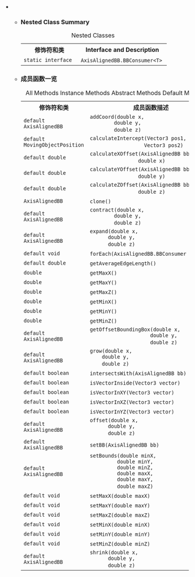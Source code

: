 <div class="summary">
<ul class="blockList">
<li class="blockList">
<!-- ======== NESTED CLASS SUMMARY ======== -->
<ul class="blockList">
<li class="blockList"><a name="nested.class.summary">
<!--   -->
</a>
<h3>Nested Class Summary</h3>
<table class="memberSummary" border="0" cellpadding="3" cellspacing="0" summary="Nested Class Summary table, listing nested classes, and an explanation">
<caption><span>Nested Classes</span><span class="tabEnd"> </span></caption>
<tr>
<th>修饰符和类</th>
<th class="colLast" scope="col">Interface and Description</th>
</tr>
<tr class="altColor">
<td class="colFirst"><code>static interface </code></td>
<td class="colLast"><code><span class="memberNameLink"><a  title="interface in cn.nukkit.math">AxisAlignedBB.BBConsumer</a>&lt;<a  title="type parameter in AxisAlignedBB.BBConsumer">T</a>&gt;</span></code> </td>
</tr>
</table>
</li>
</ul>
<!-- ========== METHOD SUMMARY =========== -->
<ul class="blockList">
<li class="blockList"><a name="method.summary">
<!--   -->
</a>
<h3>成员函数一览</h3>
<table class="memberSummary" border="0" cellpadding="3" cellspacing="0" summary="Method Summary table, listing methods, and an explanation">
<caption><span id="t0" class="activeTableTab"><span>All Methods</span><span class="tabEnd"> </span></span><span id="t2" class="tableTab"><span><a >Instance Methods</a></span><span class="tabEnd"> </span></span><span id="t3" class="tableTab"><span><a >Abstract Methods</a></span><span class="tabEnd"> </span></span><span id="t5" class="tableTab"><span><a >Default Methods</a></span><span class="tabEnd"> </span></span></caption>
<tr>
<th>修饰符和类</th>
<th>成员函数描述</th>
</tr>
<tr id="i0" class="altColor">
<td class="colFirst"><code>default <a  title="interface in cn.nukkit.math">AxisAlignedBB</a></code></td>
<td class="colLast"><code><span class="memberNameLink"><a >addCoord</a></span>(double x,
        double y,
        double z)</code> </td>
</tr>
<tr id="i1" class="rowColor">
<td class="colFirst"><code>default <a  title="class in cn.nukkit.level">MovingObjectPosition</a></code></td>
<td class="colLast"><code><span class="memberNameLink"><a >calculateIntercept</a></span>(<a  title="class in cn.nukkit.math">Vector3</a> pos1,
                  <a  title="class in cn.nukkit.math">Vector3</a> pos2)</code> </td>
</tr>
<tr id="i2" class="altColor">
<td class="colFirst"><code>default double</code></td>
<td class="colLast"><code><span class="memberNameLink"><a >calculateXOffset</a></span>(<a  title="interface in cn.nukkit.math">AxisAlignedBB</a> bb,
                double x)</code> </td>
</tr>
<tr id="i3" class="rowColor">
<td class="colFirst"><code>default double</code></td>
<td class="colLast"><code><span class="memberNameLink"><a >calculateYOffset</a></span>(<a  title="interface in cn.nukkit.math">AxisAlignedBB</a> bb,
                double y)</code> </td>
</tr>
<tr id="i4" class="altColor">
<td class="colFirst"><code>default double</code></td>
<td class="colLast"><code><span class="memberNameLink"><a >calculateZOffset</a></span>(<a  title="interface in cn.nukkit.math">AxisAlignedBB</a> bb,
                double z)</code> </td>
</tr>
<tr id="i5" class="rowColor">
<td class="colFirst"><code><a  title="interface in cn.nukkit.math">AxisAlignedBB</a></code></td>
<td class="colLast"><code><span class="memberNameLink"><a >clone</a></span>()</code> </td>
</tr>
<tr id="i6" class="altColor">
<td class="colFirst"><code>default <a  title="interface in cn.nukkit.math">AxisAlignedBB</a></code></td>
<td class="colLast"><code><span class="memberNameLink"><a >contract</a></span>(double x,
        double y,
        double z)</code> </td>
</tr>
<tr id="i7" class="rowColor">
<td class="colFirst"><code>default <a  title="interface in cn.nukkit.math">AxisAlignedBB</a></code></td>
<td class="colLast"><code><span class="memberNameLink"><a >expand</a></span>(double x,
      double y,
      double z)</code> </td>
</tr>
<tr id="i8" class="altColor">
<td class="colFirst"><code>default void</code></td>
<td class="colLast"><code><span class="memberNameLink"><a >forEach</a></span>(<a  title="interface in cn.nukkit.math">AxisAlignedBB.BBConsumer</a> action)</code> </td>
</tr>
<tr id="i9" class="rowColor">
<td class="colFirst"><code>default double</code></td>
<td class="colLast"><code><span class="memberNameLink"><a >getAverageEdgeLength</a></span>()</code> </td>
</tr>
<tr id="i10" class="altColor">
<td class="colFirst"><code>double</code></td>
<td class="colLast"><code><span class="memberNameLink"><a >getMaxX</a></span>()</code> </td>
</tr>
<tr id="i11" class="rowColor">
<td class="colFirst"><code>double</code></td>
<td class="colLast"><code><span class="memberNameLink"><a >getMaxY</a></span>()</code> </td>
</tr>
<tr id="i12" class="altColor">
<td class="colFirst"><code>double</code></td>
<td class="colLast"><code><span class="memberNameLink"><a >getMaxZ</a></span>()</code> </td>
</tr>
<tr id="i13" class="rowColor">
<td class="colFirst"><code>double</code></td>
<td class="colLast"><code><span class="memberNameLink"><a >getMinX</a></span>()</code> </td>
</tr>
<tr id="i14" class="altColor">
<td class="colFirst"><code>double</code></td>
<td class="colLast"><code><span class="memberNameLink"><a >getMinY</a></span>()</code> </td>
</tr>
<tr id="i15" class="rowColor">
<td class="colFirst"><code>double</code></td>
<td class="colLast"><code><span class="memberNameLink"><a >getMinZ</a></span>()</code> </td>
</tr>
<tr id="i16" class="altColor">
<td class="colFirst"><code>default <a  title="interface in cn.nukkit.math">AxisAlignedBB</a></code></td>
<td class="colLast"><code><span class="memberNameLink"><a >getOffsetBoundingBox</a></span>(double x,
                    double y,
                    double z)</code> </td>
</tr>
<tr id="i17" class="rowColor">
<td class="colFirst"><code>default <a  title="interface in cn.nukkit.math">AxisAlignedBB</a></code></td>
<td class="colLast"><code><span class="memberNameLink"><a >grow</a></span>(double x,
    double y,
    double z)</code> </td>
</tr>
<tr id="i18" class="altColor">
<td class="colFirst"><code>default boolean</code></td>
<td class="colLast"><code><span class="memberNameLink"><a >intersectsWith</a></span>(<a  title="interface in cn.nukkit.math">AxisAlignedBB</a> bb)</code> </td>
</tr>
<tr id="i19" class="rowColor">
<td class="colFirst"><code>default boolean</code></td>
<td class="colLast"><code><span class="memberNameLink"><a >isVectorInside</a></span>(<a  title="class in cn.nukkit.math">Vector3</a> vector)</code> </td>
</tr>
<tr id="i20" class="altColor">
<td class="colFirst"><code>default boolean</code></td>
<td class="colLast"><code><span class="memberNameLink"><a >isVectorInXY</a></span>(<a  title="class in cn.nukkit.math">Vector3</a> vector)</code> </td>
</tr>
<tr id="i21" class="rowColor">
<td class="colFirst"><code>default boolean</code></td>
<td class="colLast"><code><span class="memberNameLink"><a >isVectorInXZ</a></span>(<a  title="class in cn.nukkit.math">Vector3</a> vector)</code> </td>
</tr>
<tr id="i22" class="altColor">
<td class="colFirst"><code>default boolean</code></td>
<td class="colLast"><code><span class="memberNameLink"><a >isVectorInYZ</a></span>(<a  title="class in cn.nukkit.math">Vector3</a> vector)</code> </td>
</tr>
<tr id="i23" class="rowColor">
<td class="colFirst"><code>default <a  title="interface in cn.nukkit.math">AxisAlignedBB</a></code></td>
<td class="colLast"><code><span class="memberNameLink"><a >offset</a></span>(double x,
      double y,
      double z)</code> </td>
</tr>
<tr id="i24" class="altColor">
<td class="colFirst"><code>default <a  title="interface in cn.nukkit.math">AxisAlignedBB</a></code></td>
<td class="colLast"><code><span class="memberNameLink"><a >setBB</a></span>(<a  title="interface in cn.nukkit.math">AxisAlignedBB</a> bb)</code> </td>
</tr>
<tr id="i25" class="rowColor">
<td class="colFirst"><code>default <a  title="interface in cn.nukkit.math">AxisAlignedBB</a></code></td>
<td class="colLast"><code><span class="memberNameLink"><a >setBounds</a></span>(double minX,
         double minY,
         double minZ,
         double maxX,
         double maxY,
         double maxZ)</code> </td>
</tr>
<tr id="i26" class="altColor">
<td class="colFirst"><code>default void</code></td>
<td class="colLast"><code><span class="memberNameLink"><a >setMaxX</a></span>(double maxX)</code> </td>
</tr>
<tr id="i27" class="rowColor">
<td class="colFirst"><code>default void</code></td>
<td class="colLast"><code><span class="memberNameLink"><a >setMaxY</a></span>(double maxY)</code> </td>
</tr>
<tr id="i28" class="altColor">
<td class="colFirst"><code>default void</code></td>
<td class="colLast"><code><span class="memberNameLink"><a >setMaxZ</a></span>(double maxZ)</code> </td>
</tr>
<tr id="i29" class="rowColor">
<td class="colFirst"><code>default void</code></td>
<td class="colLast"><code><span class="memberNameLink"><a >setMinX</a></span>(double minX)</code> </td>
</tr>
<tr id="i30" class="altColor">
<td class="colFirst"><code>default void</code></td>
<td class="colLast"><code><span class="memberNameLink"><a >setMinY</a></span>(double minY)</code> </td>
</tr>
<tr id="i31" class="rowColor">
<td class="colFirst"><code>default void</code></td>
<td class="colLast"><code><span class="memberNameLink"><a >setMinZ</a></span>(double minZ)</code> </td>
</tr>
<tr id="i32" class="altColor">
<td class="colFirst"><code>default <a  title="interface in cn.nukkit.math">AxisAlignedBB</a></code></td>
<td class="colLast"><code><span class="memberNameLink"><a >shrink</a></span>(double x,
      double y,
      double z)</code> </td>
</tr>
</table>
</li>
</ul>
</li>
</ul>
</div>
